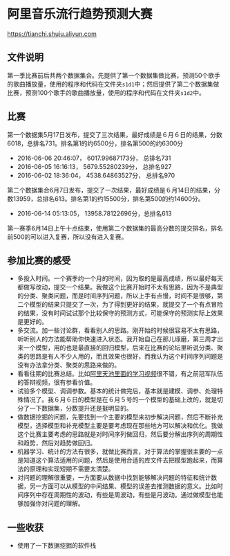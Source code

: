 # 阿里音乐流行趋势预测大赛
https://tianchi.shuju.aliyun.com

## 文件说明
第一季比赛前后共两个数据集合。先提供了第一个数据集做比赛，预测50个歌手的歌曲播放量，使用的程序和代码在文件夹`s1d1`中；然后提供了第二个数据集做比赛，预测100个歌手的歌曲播放量，使用的程序和代码在文件夹`s1d2`中。

## 比赛
第一个数据集5月17日发布，提交了三次结果，最好成绩是６月６日的结果，分数6018，总排名731。排名第1的约6500分，排名第500的约6300分
 * 2016-06-06 20:46:07， 6017.99687173分， 总排名731
 * 2016-06-05 16:16:13， 5679.55280239分， 总排名927
 * 2016-06-02 18:36:04， 4538.64863527分， 总排名970

第二个数据集合6月7日发布，提交了一次结果，最好成绩是６月14日的结果，分数13959，总排名613。排名第1的约15500分，排名第500的约14600分。
 * 2016-06-14 05:13:05， 13958.78122696分，总排名613

第一赛季6月14日上午十点结束，使用第二个数据集的最高分数的提交排名，排名前500的可以进入复赛，所以没有进入复赛。

## 参加比赛的感受
* 多投入时间。一个赛季约一个月的时间，因为取的是最高成绩，所以最好每天都做写改动，提交一个结果。我做这个比赛开始时不太有思路，因为不是典型的分类、聚类问题，而是时间序列问题，所以上手有点慢，时间不是很够，第二个模型的结果只提交了一次，为了得到更好的结果，就提交了一个有点冒险的结果，没有时间试试那个比较保守的预测方式，可能保守的预测实际上效果是更好的。
* 多交流。加一些讨论群，看看别人的思路。刚开始的时候很容易不太有思路，听听别人的方法能帮助你快速进入状态。我开始自己在那儿琢磨，第三周才出来一个模型，用的也是最直接的回归模型，后来在比赛的论坛里听说分类、聚类的思路是有人不少人用的，而且效果也很好，而我认为这个时间序列问题是没有办法拿分类、聚类的思路来做的。
* 看看往期的比赛总结。比如[阿里天池里面的学习视频](https://tianchi.shuju.aliyun.com/video.htm?spm=5176.100150.12345.7.4kwxBp)很不错，有之前冠军队伍的答辩视频，很有参看价值。
* 试验多个模型、调调参数。基本的统计做完后，基本就是建模、调参、处理特殊情况了。我６月６日的模型是在６月５号的一个模型的基础上改的，就是切分了一下数据集，分数提升还是挺明显的。
* 做数据挖掘的问题，先要找到一个主要的模型来初步解决问题，然后不断补充模型，选择模型和补充模型主要是要考虑现在那些地方可以解决和优化。我做这个比赛主要考虑的思路就是对时间序列做回归，然后要分解出序列的周期性和趋势，然后对趋势做回归。
* 机器学习、统计的方法有很多，就做比赛而言，对于算法的掌握很主要的一点是知道这个算法适用的问题，然后是使用合适的库文件去把模型跑起来，而算法的原理和实现短期不需要太清楚。
* 对问题的理解很重要，一方面要从数据中找到能够解决问题的特征和统计数据，另一方面可以从模型的中间结果、模型的误差去推测数据的意义。比如时间序列中存在周期性的波动，有些是周波动，有些是月波动。通过做模型也能够加强你对问题的理解。

## 一些收获
* 使用了一下数据挖掘的软件栈
